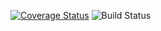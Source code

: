 [![Coverage Status](https://coveralls.io/repos/github/patrickdelfim/4Dev-Enquetes-para-programadores/badge.svg?branch=feat/ci)](https://coveralls.io/github/patrickdelfim/4Dev-Enquetes-para-programadores?branch=feat/ci)
![Build Status](https://github.com/patrickdelfim/4Dev-Enquetes-para-programadores/actions/workflows/Build.yml/badge.svg)
